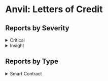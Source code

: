# Anvil: Letters of Credit

## Reports by Severity

<details>

<summary>Critical</summary>

* \#36931 \[SC-Critical] Creators can modifyLOCCollateral of dynamic LOC to release almost all the collateral of LOC
* \#36910 \[SC-Critical] LoC: The creator can withdraw the entire collateral of a Dynamic LoC making it insolvent
* \#36807 \[SC-Critical] Attackers can create dynamic LOC with any credited amount with very small collateral amount

</details>

<details>

<summary>Insight</summary>

* \#36970 \[SC-Insight] Missing \`\_disableInitializer()\` implementation
* \#36999 \[SC-Insight] Incomplete Adjustment of \`globalAmountInDynamicUse\` During LOC Liquidation Causes Accumulated Dust and DoS Risk

</details>

## Reports by Type

<details>

<summary>Smart Contract</summary>

* \#36931 \[SC-Critical] Creators can modifyLOCCollateral of dynamic LOC to release almost all the collateral of LOC
* \#36910 \[SC-Critical] LoC: The creator can withdraw the entire collateral of a Dynamic LoC making it insolvent
* \#36970 \[SC-Insight] Missing \`\_disableInitializer()\` implementation
* \#36999 \[SC-Insight] Incomplete Adjustment of \`globalAmountInDynamicUse\` During LOC Liquidation Causes Accumulated Dust and DoS Risk
* \#36807 \[SC-Critical] Attackers can create dynamic LOC with any credited amount with very small collateral amount

</details>
